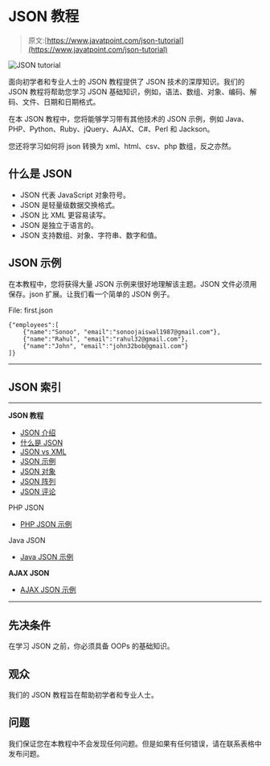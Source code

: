 # JSON 教程

> 原文:[https://www.javatpoint.com/json-tutorial](https://www.javatpoint.com/json-tutorial)

![JSON tutorial](../Images/8a6def393b3d09532fc1f43c6ddb2749.png)

面向初学者和专业人士的 JSON 教程提供了 JSON 技术的深厚知识。我们的 JSON 教程将帮助您学习 JSON 基础知识，例如，语法、数组、对象、编码、解码、文件、日期和日期格式。

在本 JSON 教程中，您将能够学习带有其他技术的 JSON 示例，例如 Java、PHP、Python、Ruby、jQuery、AJAX、C#、Perl 和 Jackson。

您还将学习如何将 json 转换为 xml、html、csv、php 数组，反之亦然。

## 什么是 JSON

*   JSON 代表 JavaScript 对象符号。
*   JSON 是轻量级数据交换格式。
*   JSON 比 XML 更容易读写。
*   JSON 是独立于语言的。
*   JSON 支持数组、对象、字符串、数字和值。

## JSON 示例

在本教程中，您将获得大量 JSON 示例来很好地理解该主题。JSON 文件必须用保存。json 扩展。让我们看一个简单的 JSON 例子。

File: first.json

```
{"employees":[
    {"name":"Sonoo", "email":"sonoojaiswal1987@gmail.com"},
    {"name":"Rahul", "email":"rahul32@gmail.com"},
    {"name":"John", "email":"john32bob@gmail.com"}
]}

```

* * *

## JSON 索引

* * *

**JSON 教程**

*   [JSON 介绍](json-tutorial)
*   [什么是 JSON](what-is-json)
*   [JSON vs XML](json-vs-xml)
*   [JSON 示例](json-example)
*   [JSON 对象](json-object)
*   [JSON 阵列](json-array)
*   [JSON 评论](json-comments)

PHP JSON

*   [PHP JSON 示例](php-json-example)

Java JSON

*   [Java JSON 示例](java-json-example)

**AJAX JSON**

*   [AJAX JSON 示例](ajax-json-example)

* * *

## 先决条件

在学习 JSON 之前，你必须具备 OOPs 的基础知识。

## 观众

我们的 JSON 教程旨在帮助初学者和专业人士。

## 问题

我们保证您在本教程中不会发现任何问题。但是如果有任何错误，请在联系表格中发布问题。